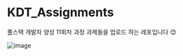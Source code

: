 # KDT_Assignments

풀스택 개발자 양성 11회차 과정 과제들을 업로드 하는 레포입니다 😊
<br>

![image](https://github.com/user-attachments/assets/d8f77041-c36a-469e-9c62-c8b18ed247cc)
